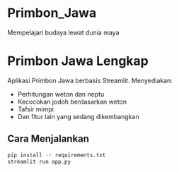 # Primbon_Jawa
Mempelajari budaya lewat dunia maya
# Primbon Jawa Lengkap

Aplikasi Primbon Jawa berbasis Streamlit. Menyediakan:
- Perhitungan weton dan neptu
- Kecocokan jodoh berdasarkan weton
- Tafsir mimpi
- Dan fitur lain yang sedang dikembangkan

## Cara Menjalankan
```bash
pip install -r requirements.txt
streamlit run app.py
